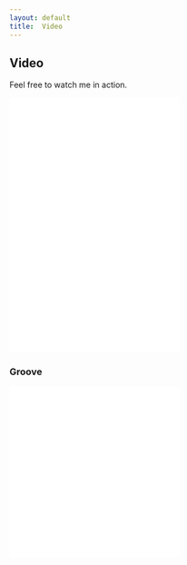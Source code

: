```yaml
---
layout: default
title:  Video
---
```


## Video

Feel free to watch me in action.

<div class="videowrapper">
<iframe src="//www.youtube.com/embed/YpnSd0R4z98" frameborder="0" allowfullscreen ></iframe>
</div>


<div class="videowrapper">
<iframe src="//www.youtube.com/embed/-ubqKYX_A6s" frameborder="0" allowfullscreen ></iframe>
</div> 

<div class="videowrapper">
<iframe src="//www.youtube.com/embed/eNHUnEzxhdk" frameborder="0" allowfullscreen></iframe>
</div>

### Groove

<div class="videowrapper">
<iframe src="//www.youtube.com/embed/UOZCgJUrZK0" frameborder="0" allowfullscreen></iframe>
</div>

<div class="videowrapper">
<iframe src="//www.youtube.com/embed/-vySY04NvCE" frameborder="0" allowfullscreen></iframe>
</div>


